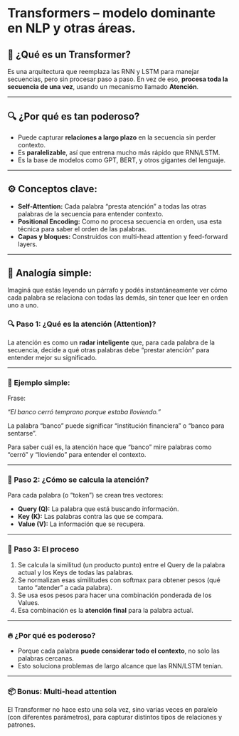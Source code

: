 # **Transformers** – modelo dominante en NLP y otras áreas.

## 🚀 ¿Qué es un Transformer?

Es una arquitectura que reemplaza las RNN y LSTM para manejar secuencias, pero sin procesar paso a paso. En vez de eso, **procesa toda la secuencia de una vez**, usando un mecanismo llamado **Atención**.

---

## 🔍 ¿Por qué es tan poderoso?

- Puede capturar **relaciones a largo plazo** en la secuencia sin perder contexto.
- Es **paralelizable**, así que entrena mucho más rápido que RNN/LSTM.
- Es la base de modelos como GPT, BERT, y otros gigantes del lenguaje.

---

## ⚙️ Conceptos clave:

- **Self-Attention:** Cada palabra “presta atención” a todas las otras palabras de la secuencia para entender contexto.
- **Positional Encoding:** Como no procesa secuencia en orden, usa esta técnica para saber el orden de las palabras.
- **Capas y bloques:** Construidos con multi-head attention y feed-forward layers.

---

## 🎯 Analogía simple:

Imaginá que estás leyendo un párrafo y podés instantáneamente ver cómo cada palabra se relaciona con todas las demás, sin tener que leer en orden uno a uno.

### 🔍 Paso 1: ¿Qué es la atención (Attention)?

La atención es como un **radar inteligente** que, para cada palabra de la secuencia, decide a qué otras palabras debe “prestar atención” para entender mejor su significado.

---

### 🧠 Ejemplo simple:

Frase:

*“El banco cerró temprano porque estaba lloviendo.”*

La palabra “banco” puede significar “institución financiera” o “banco para sentarse”.

Para saber cuál es, la atención hace que “banco” mire palabras como “cerró” y “lloviendo” para entender el contexto.

---

### 🔧 Paso 2: ¿Cómo se calcula la atención?

Para cada palabra (o “token”) se crean tres vectores:

- **Query (Q):** La palabra que está buscando información.
- **Key (K):** Las palabras contra las que se compara.
- **Value (V):** La información que se recupera.

---

### 🔁 Paso 3: El proceso

1. Se calcula la similitud (un producto punto) entre el Query de la palabra actual y los Keys de todas las palabras.
2. Se normalizan esas similitudes con softmax para obtener pesos (qué tanto “atender” a cada palabra).
3. Se usa esos pesos para hacer una combinación ponderada de los Values.
4. Esa combinación es la **atención final** para la palabra actual.

---

### 🔥 ¿Por qué es poderoso?

- Porque cada palabra **puede considerar todo el contexto**, no solo las palabras cercanas.
- Esto soluciona problemas de largo alcance que las RNN/LSTM tenían.

---

### 📦 Bonus: Multi-head attention

El Transformer no hace esto una sola vez, sino varias veces en paralelo (con diferentes parámetros), para capturar distintos tipos de relaciones y patrones.